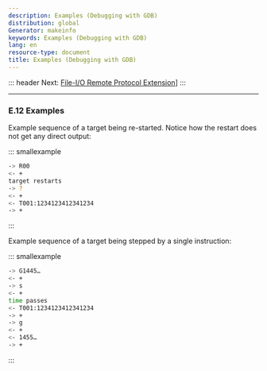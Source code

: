 ```yaml
---
description: Examples (Debugging with GDB)
distribution: global
Generator: makeinfo
keywords: Examples (Debugging with GDB)
lang: en
resource-type: document
title: Examples (Debugging with GDB)
---
```

::: header
Next: [File-I/O Remote Protocol Extension](File_002dI_002fO-Remote-Protocol-Extension.html#File_002dI_002fO-Remote-Protocol-Extension)]
:::

---

### E.12 Examples

Example sequence of a target being re-started. Notice how the restart does not get any direct output:

::: smallexample

```bash
-> R00
<- +
target restarts
-> ?
<- +
<- T001:1234123412341234
-> +
```

:::

Example sequence of a target being stepped by a single instruction:

::: smallexample

```bash
-> G1445…
<- +
-> s
<- +
time passes
<- T001:1234123412341234
-> +
-> g
<- +
<- 1455…
-> +
```

:::
